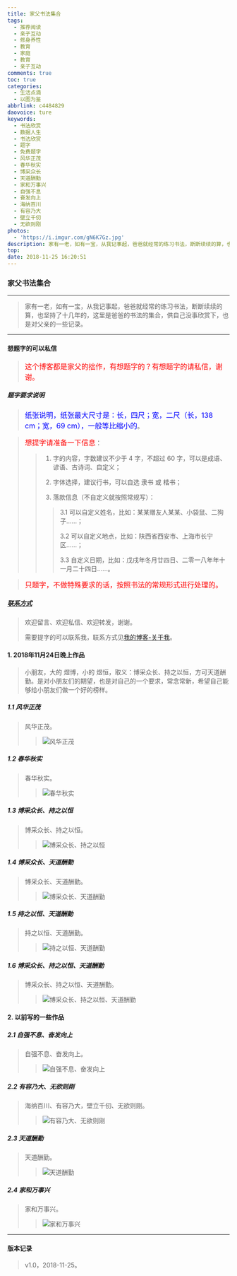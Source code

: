 ```yaml
---
title: 家父书法集合
tags:
  - 推荐阅读
  - 亲子互动
  - 修身养性
  - 教育
  - 家庭
  - 教育
  - 亲子互动
comments: true
toc: true
categories:
  - 生活点滴
  - 以图为鉴
abbrlink: c4484829
daovoice: ture
keywords:
  - 书法欣赏
  - 数据人生
  - 书法欣赏
  - 题字
  - 免费题字
  - 风华正茂
  - 春华秋实
  - 博采众长
  - 天道酬勤
  - 家和万事兴
  - 自强不息
  - 奋发向上
  - 海纳百川
  - 有容乃大
  - 壁立千仞
  - 无欲则刚
photos:
  - 'https://i.imgur.com/gN6K7Gz.jpg'
description: 家有一老，如有一宝，从我记事起，爸爸就经常的练习书法，断断续续的算，也坚持了十几年的，这里是爸爸的书法的集合，供自己没事欣赏下，也是对父亲的一些记录。
top:
date: 2018-11-25 16:20:51
---
```


### 家父书法集合
---
> 家有一老，如有一宝，从我记事起，爸爸就经常的练习书法，断断续续的算，也坚持了十几年的，这里是爸爸的书法的集合，供自己没事欣赏下，也是对父亲的一些记录。
---

#### 想题字的可以私信
>
> <font color="red" size=3>这个博客都是家父的拙作，有想题字的？有想题字的请私信，谢谢。</font>
>

##### 题字要求说明
> <font color="blue" size=3>纸张说明，纸张最大尺寸是：长，四尺；宽，二尺（长，138 cm；宽，69 cm），一般等比缩小的</font>。

> <font color="red" size=3>想提字请准备一下信息</font>：
>
>> 1. 字的内容，字数建议不少于 4 字，不超过 60 字，可以是成语、谚语、古诗词、自定义；
>>
>> 2. 字体选择，建议行书，可以自选 隶书 或 楷书；
>>
>> 3. 落款信息（不自定义就按照常规写）：
>>
>>> 3.1 可以自定义姓名，比如：某某赠友人某某、小袋鼠、二狗子……；
>>>
>>> 3.2 可以自定义地点，比如：陕西省西安市、上海市长宁区……；
>>>
>>> 3.3 自定义日期，比如：戊戌年冬月廿四日、二零一八年年十一月二十四日……。

> <font color="red" size=3>只题字，不做特殊要求的话，按照书法的常规形式进行处理的。</font>

##### [联系方式](/about/)
> 欢迎留言、欢迎私信、欢迎转发，谢谢。
>
> 需要提字的可以联系我，联系方式见[我的博客-关于我](/about/)。

#### 1. 2018年11月24日晚上作品
> 小朋友，大的 煜博，小的 煜恒，取义：博采众长、持之以恒，方可天道酬勤。是对小朋友们的期望，也是对自己的一个要求，常念常新，希望自己能够给小朋友们做一个好的榜样。

##### 1.1 风华正茂
> 风华正茂。
>>
>> ![风华正茂](https://i.imgur.com/Yo87qyt.png)

##### 1.2 春华秋实
> 春华秋实。
>>
>> ![春华秋实](https://i.imgur.com/uzVQ7cX.png)

##### 1.3 博采众长、持之以恒
> 博采众长、持之以恒。
>>
>> ![博采众长、持之以恒](https://i.imgur.com/f0NjEor.png)

##### 1.4 博采众长、天道酬勤
> 博采众长、天道酬勤。
>>
>> ![博采众长、天道酬勤](https://i.imgur.com/CjcScXd.png)

##### 1.5 持之以恒、天道酬勤
> 持之以恒、天道酬勤。
>>
>> ![持之以恒、天道酬勤](https://i.imgur.com/DUaT3Uw.png)

##### 1.6 博采众长、持之以恒、天道酬勤
> 博采众长、持之以恒、天道酬勤。
>>
>> ![博采众长、持之以恒、天道酬勤](https://i.imgur.com/ihHEIHJ.png)

#### 2. 以前写的一些作品

##### 2.1 自强不息、奋发向上
> 自强不息、奋发向上。
>>
>> ![自强不息、奋发向上](https://i.imgur.com/1yDE6CU.png)

##### 2.2 有容乃大、无欲则刚
> 海纳百川、有容乃大，壁立千仞、无欲则刚。
>>
>> ![有容乃大、无欲则刚](https://i.imgur.com/Ckhn4ge.png)

##### 2.3 天道酬勤
> 天道酬勤。
>>
>> ![天道酬勤](https://i.imgur.com/O8JGZeI.png)

##### 2.4 家和万事兴
> 家和万事兴。
>>
>> ![家和万事兴](https://i.imgur.com/0UJM2ts.jpg)
---

#### 版本记录
> v1.0，2018-11-25。
